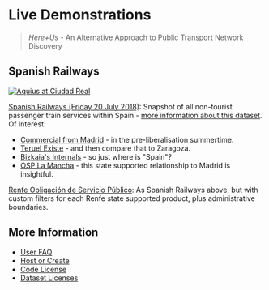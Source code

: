 # Live Demonstrations

> _Here+Us_ - An Alternative Approach to Public Transport Network Discovery

## Spanish Railways

[![Aquius at Ciudad Real](https://timhowgego.github.io/Aquius/static/aquius-ciudad-real.jpg)](https://timhowgego.github.io/Aquius/live/es-rail-20-jul-2018/#x-3.296/y39.092/z7/c-3.966/k38.955/m8/s7/vlphn)

[Spanish Railways (Friday 20 July 2018)](https://timhowgego.github.io/Aquius/live/es-rail-20-jul-2018/): Snapshot of all non-tourist passenger train services within Spain - [more information about this dataset](https://timhowgego.wordpress.com/2018/09/04/disassembling-trenes/). Of Interest:

* [Commercial from Madrid](https://timhowgego.github.io/Aquius/live/es-rail-20-jul-2018/#x-4.340/y40.564/z7/c-3.6887/k40.4365/m10/s7/vlphn/n4) - in the pre-liberalisation summertime.
* [Teruel Existe](https://timhowgego.github.io/Aquius/live/es-rail-20-jul-2018/#x-1.439/y40.676/z7/c-1.110/k40.341/m9/s7/vlphn/n1) - and then compare that to Zaragoza.
* [Bizkaia's Internals](https://timhowgego.github.io/Aquius/live/es-rail-20-jul-2018/#x-2.9121/y43.2857/z11/c-2.92511/k43.25733/m13/vlhn/s5) - so just where is "Spain"?
* [OSP La Mancha](https://timhowgego.github.io/Aquius/live/es-rail-20-jul-2018/#x-3.724/y39.305/z8/c-3.69/k39.32/m6/s7/vlhnp/n3) - this state supported relationship to Madrid is insightful.

[Renfe Obligación de Servicio Público](https://timhowgego.github.io/Aquius/live/renfe-osp-20-jul-2018/): As Spanish Railways above, but with custom filters for each Renfe state supported product, plus administrative boundaries.

## More Information

* [User FAQ](https://timhowgego.github.io/Aquius/#user-faq)
* [Host or Create](https://timhowgego.github.io/Aquius/#quick-setup)
* [Code License](https://timhowgego.github.io/Aquius/dist/LICENSE.md)
* [Dataset Licenses](https://timhowgego.github.io/Aquius/data/LICENSE.md)
